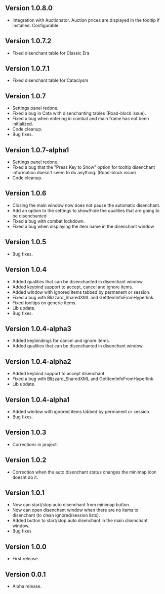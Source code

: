 ## **Version 1.0.8.0**

- Integration with Auctionator. Auction prices are displayed in the tooltip if installed. Configurable.

## **Version 1.0.7.2**

- Fixed disenchant table for Classic Era

## **Version 1.0.7.1**

- Fixed disenchant table for Cataclysm

## **Version 1.0.7**

- Settings panel redone.
- Fixed a bug in Cata with disenchanting tables (Road-block issue).
- Fixed a bug when entering in combat and main frame has not been initialized.
- Code cleanup.
- Bug fixes.

## **Version 1.0.7-alpha1**

- Settings panel redone.
- Fixed a bug that the "Press Key to Show" option for tooltip disenchant information doesn't seem to do anything. (Road-block issue)
- Code cleanup.

## **Version 1.0.6**

- Closing the main window now does not pause the automatic disenchant.
- Add an option to the settings to show/hide the qualities that are going to be disenchanted
- Fixed a bug with combat lockdown.
- Fixed a bug when displaying the item name in the disenchant window

## **Version 1.0.5**

- Bug fixes.

## **Version 1.0.4**

- Added qualities that can be disenchanted in disenchant window.
- Added keybind support to accept, cancel and ignore items.
- Added window with ignored items tabbed by permanent or session.
- Fixed a bug with Blizzard_SharedXML and GetItemInfoFromHyperlink.
- Fixed tooltips on generic items.
- Lib update.
- Bug fixes.

## **Version 1.0.4-alpha3**

- Added keybindings for cancel and ignore items.
- Added qualities that can be disenchanted in disenchant window.

## **Version 1.0.4-alpha2**

- Added keybind support to accept disenchant.
- Fixed a bug with Blizzard_SharedXML and GetItemInfoFromHyperlink.
- Lib update.

## **Version 1.0.4-alpha1**

- Added window with ignored items tabbed by permanent or session.
- Bug fixes.

## **Version 1.0.3**

- Corrections in project.

## **Version 1.0.2**

- Correction when the auto disenchant status changes the minimap icon doesnt do it.

## **Version 1.0.1**

- Now can start/stop auto disenchant from minimap button.
- Now can open disenchant window when there are no items to disenchant (to clean ignored/session lists).
- Added button to start/stop auto disenchant in the main disenchant window.
- Bug fixes

## **Version 1.0.0**

- First release.

## **Version 0.0.1**

- Alpha release.
